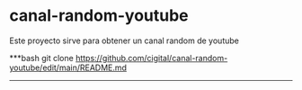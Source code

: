 # canal-random-youtube
Este proyecto sirve para obtener un canal random de youtube

***bash
git clone https://github.com/cigital/canal-random-youtube/edit/main/README.md
***
